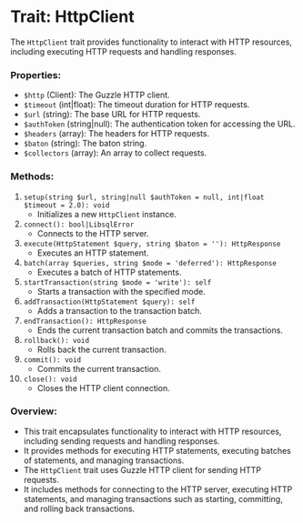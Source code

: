 # Trait: HttpClient

The `HttpClient` trait provides functionality to interact with HTTP resources, including executing HTTP requests and handling responses.

### Properties:

- `$http` (Client): The Guzzle HTTP client.
- `$timeout` (int|float): The timeout duration for HTTP requests.
- `$url` (string): The base URL for HTTP requests.
- `$authToken` (string|null): The authentication token for accessing the URL.
- `$headers` (array): The headers for HTTP requests.
- `$baton` (string): The baton string.
- `$collectors` (array): An array to collect requests.

### Methods:

1. `setup(string $url, string|null $authToken = null, int|float $timeout = 2.0): void`
    - Initializes a new `HttpClient` instance.
2. `connect(): bool|LibsqlError`
    - Connects to the HTTP server.
3. `execute(HttpStatement $query, string $baton = ''): HttpResponse`
    - Executes an HTTP statement.
4. `batch(array $queries, string $mode = 'deferred'): HttpResponse`
    - Executes a batch of HTTP statements.
5. `startTransaction(string $mode = 'write'): self`
    - Starts a transaction with the specified mode.
6. `addTransaction(HttpStatement $query): self`
    - Adds a transaction to the transaction batch.
7. `endTransaction(): HttpResponse`
    - Ends the current transaction batch and commits the transactions.
8. `rollback(): void`
    - Rolls back the current transaction.
9. `commit(): void`
    - Commits the current transaction.
10. `close(): void`
    - Closes the HTTP client connection.

### Overview:

- This trait encapsulates functionality to interact with HTTP resources, including sending requests and handling responses.
- It provides methods for executing HTTP statements, executing batches of statements, and managing transactions.
- The `HttpClient` trait uses Guzzle HTTP client for sending HTTP requests.
- It includes methods for connecting to the HTTP server, executing HTTP statements, and managing transactions such as starting, committing, and rolling back transactions.
